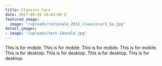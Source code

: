 ```yaml
---
title: Classics Cars
date: 2017-09-20 10:43:00 Z
featured_image:
  image: "/uploads/rationale_2012_classiccar1_5a.jpg"
detail_images:
- image: "/uploads/test-1donald.jpg"
---
```


This is for mobile.
This is for mobile.
This is for mobile.
This is for mobile.
This is for desktop.
This is for desktop.
This is for desktop.
This is for desktop.